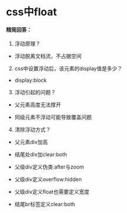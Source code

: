 # css中float

#### 精简回答：

1. 浮动原理？

- 浮动脱离文档流，不占据空间

2. css中设置浮动后，该元素的display值是多少？

- display:block

3. 浮动引起的问题？

- 父元素高度无法撑开

- 同级元素不浮动可能导致覆盖问题

4. 清除浮动方式？

- 父元素div加高
  
- 结尾处div加clear:both
  
- 父级div定义伪类:after与zoom
  
- 父级div定义overflow:hidden
  
- 父级div定义float也需要定义宽度
  
- 结尾br标签定义clear:both
